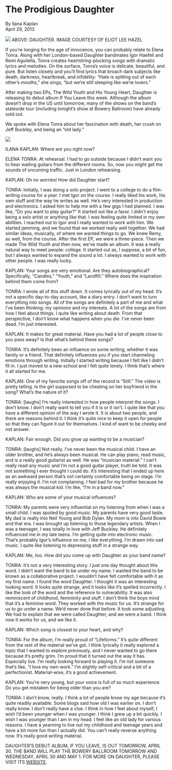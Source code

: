 # The Prodigious Daughter
By Ilana Kaplan \
April 29, 2013

<img src="/Images/Eliot Lee Hazel/daughter_albumphoto1-1.jpeg">
ABOVE: DAUGHTER. IMAGE COURTESY OF ELIOT LEE HAZEL

If you’re longing for the age of innocence, you can probably relate to Elena Tonra. Along with her London-based Daughter bandmates Igor Haefeli and Remi Aguilella, Tonra creates heartstring-plucking songs with dramatic lyrics and melodies. On the surface, Tonra’s voice is delicate, beautiful, and pure. But listen closely and you’ll find lyrics that broach dark subjects like death, darkness, heartbreak, and infidelity: “Hate is spitting out of each other’s mouths,” she sings, “but we’re still sleeping like we’re lovers.”

After making two EPs, The Wild Youth and His Young Heart, Daughter is releasing its debut album If You Leave this week. Although the album doesn’t drop in the US until tomorrow, many of the shows on the band’s stateside tour (including tonight’s show at Bowery Ballroom) have already sold out.

We spoke with Elena Tonra about her fascination with death, her crush on Jeff Buckley, and being an “old lady.”

[<img src="https://i.ytimg.com/vi/0LuTzuAMxSc/sddefault.jpg">](www.youtube.com/watch?v=0LuTzuAMxSc)

ILANA KAPLAN: Where are you right now?

ELENA TONRA: At rehearsal. I had to go outside because I didn’t want you to hear wailing guitars from the different rooms. So, now you might get the sounds of oncoming traffic. Just in London rehearsing.

KAPLAN: Oh no worries! How did Daughter start?

TONRA: Initially, I was doing a solo project. I went to a college to do a film-writing course for a year. I met Igor on the course. I really liked his work, his own stuff and the way he writes as well. He’s very interested in production and electronics. I asked him to help me with a few gigs I had planned. I was like, “Do you want to play guitar?” It started out like a favor. I didn’t enjoy being a solo artist or anything like that. I was feeling quite limited in my own abilities. I reached out to Igor and I really wanted to work with him. We started jamming, and we found that we worked really well together. We had similar ideas, musically, of where we wanted things to go. We knew Remy, as well, from the course. After the first EP, we were a three-piece. Then we made The Wild Youth and then now, we’ve made an album. It was a really natural way to meet people: college. It started out as, I suppose, a bit of fun, but I always wanted to expand the sound a lot. I always wanted to work with other people. I was really lucky.

KAPLAN: Your songs are very emotional. Are they autobiographical? Specifically, “Candles,” “Youth,” and “Landfill.” Where does the inspiration behind them come from?

TONRA: I wrote all of this stuff down. It comes lyrically out of my head. It’s not a specific day-to-day account, like a diary entry. I don’t want to turn everything into songs. All of the songs are definitely a part of me and what I’ve been thinking: my opinions and my interests. A lot of the songs are from how I feel about things. I quite like writing about death. From that perspective, I don’t know what happens when you die. I’ve never been dead. I’m just interested.

KAPLAN: It makes for great material. Have you had a lot of people close to you pass away? Is that what’s behind these songs?

TONRA: It’s definitely been an influence on some writing, whether it was family or a friend.  That definitely influences you if you start channeling emotions through writing. Initially I started writing because I felt like I didn’t fit in. I just moved to a new school and I felt quite lonely. I think that’s where it all started for me.

KAPLAN: One of my favorite songs off of the record is “Still.” The video is pretty telling. Is the girl supposed to be cheating on her boyfriend in the song? What’s the nature of it?

TONRA: [laughs] I’m really interested in how people interpret the songs. I don’t know. I don’t really want to tell you if it is or it isn’t. I quite like that you have a different opinion of the way I wrote it. It is about two people, and there are reasons behind it. I think it’s quite nice to keep it open for people so that they can figure it out for themselves. I kind of want to be cheeky and not answer.

KAPLAN: Fair enough. Did you grow up wanting to be a musician?

TONRA: [laughs] Not really. I’ve never been the musical child. I have an older brother, and he’s always been musical. He can play piano, read music, and is a really good guitarist as well. He was “musician material.” I can’t really read any music and I’m not a good guitar player, truth be told. It was not something I ever thought I could do. It’s interesting that I ended up here as an awkward person that’s not certainly comfortable being on stage. I’m really enjoying it. I’m not complaining. I feel bad for my brother because he was always the musical kid. I’m like, “I’m in a band now.”

KAPLAN: Who are some of your musical influences?

TONRA: My parents were very influential on my listening from when I was a small child. I was spoiled by good music. My parents have very good taste. My dad is really into Neil Young and Bob Dylan. My mom is into David Bowie and that era. I was brought up listening to those legendary artists. When I was a teenager, I was totally in love with Jeff Buckley. He definitely influenced me in my late teens. I’m getting quite into electronic music. That’s probably Igor’s influence on me, I like everything. I’m drawn into sad music. I quite like listening to depressing stuff in a strange way.

KAPLAN: Me, too. How did you come up with Daughter as your band name?

TONRA: It’s not a very interesting story. I just one day thought about this word. I didn’t want the band to be under my name. I wanted the band to be known as a collaborative project. I wouldn’t have felt comfortable with it as my first name. I found the word Daughter. I thought it was an interesting looking word. It looks quite strange, and it looks like it’s spelled incorrectly.  I like the look of the word and the reference to vulnerability. It was also reminiscent of childhood, femininity and stuff. I don’t think the boys mind that it’s a feminine word. They worked with the music for us. It’s strange for us to go under a name. We’d never done that before. It took some adjusting. We had to explain that we were called Daughter, and we were a band. I think now it works for us, and we like it.

KAPLAN: Which song is closest to your heart, and why?

TONRA: For the album, I’m really proud of “Lifeforms.” It’s quite different from the rest of the material we’ve got. I think lyrically it really explored a topic that I wanted to explore previously, and I never wanted to go there because it’s pretty grim. I’m proud that it turned out the way it has. Especially live. I’m really looking forward to playing it. I’m not someone that’s like, “I love my own work.” I’m slightly self-critical and a bit of a perfectionist. Material-wise, it’s a good achievement.

KAPLAN: You’re very young, but your voice is full of so much experience. Do you get mistaken for being older than you are?

TONRA: I don’t know, really. I think a lot of people know my age because it’s quite readily available. Some blogs said how old I was earlier on. I don’t really know. I don’t really have a clue. I think in how I feel about myself, I wish I’d been younger when I was younger. I think I grew up a bit quickly. I wish I was younger than I am in my head. I feel like an old lady for various reasons. I have a yearning to live out my childhood and teenage years and have a bit more fun than I actually did. You can’t really reverse anything now. It’s really good writing material.

DAUGHTER’S DEBUT ALBUM, IF YOU LEAVE, IS OUT TOMORROW, APRIL 30. THE BAND WILL PLAY THE BOWERY BALLROOM TOMORROW AND WEDNESDAY, APRIL 30 AND MAY 1. FOR MORE ON DAUGHTER, PLEASE VISIT ITS [WEBSITE](www.ohdaughter.com).

